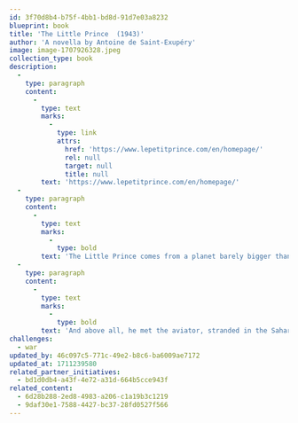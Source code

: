 ```yaml
---
id: 3f70d8b4-b75f-4bb1-bd8d-91d7e03a8232
blueprint: book
title: 'The Little Prince  (1943)'
author: 'A novella by Antoine de Saint-Exupéry'
image: image-1707926328.jpeg
collection_type: book
description:
  -
    type: paragraph
    content:
      -
        type: text
        marks:
          -
            type: link
            attrs:
              href: 'https://www.lepetitprince.com/en/homepage/'
              rel: null
              target: null
              title: null
        text: 'https://www.lepetitprince.com/en/homepage/'
  -
    type: paragraph
    content:
      -
        type: text
        marks:
          -
            type: bold
        text: 'The Little Prince comes from a planet barely bigger than he is, on which there are baobabs and a very precious flower, a rose, which is doing its coquette and for which he feels responsible. The Little Prince loves the sunset. One day, he saw it forty-four times! He also visited other planets and met some very important people, but they didn’t know how to answer his questions. On Earth, he tamed the fox, who became his friend.'
  -
    type: paragraph
    content:
      -
        type: text
        marks:
          -
            type: bold
        text: 'And above all, he met the aviator, stranded in the Sahara desert. Then he asked him, “Please… draw me a sheep!”'
challenges:
  - war
updated_by: 46c097c5-771c-49e2-b8c6-ba6009ae7172
updated_at: 1711239580
related_partner_initiatives:
  - bd1d0db4-a43f-4e72-a31d-664b5cce943f
related_content:
  - 6d28b288-2ed8-4983-a206-c1a19b3c1219
  - 9daf30e1-7588-4427-bc37-28fd0527f566
---
```

